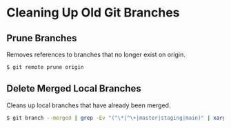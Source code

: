 # Cleaning Up Old Git Branches

## Prune Branches

Removes references to branches that no longer exist on origin.

```bash
$ git remote prune origin
```

## Delete Merged Local Branches

Cleans up local branches that have already been merged.

```bash
$ git branch --merged | grep -Ev "(^\*|^\+|master|staging|main)" | xargs --no-run-if-empty git branch -d
```
